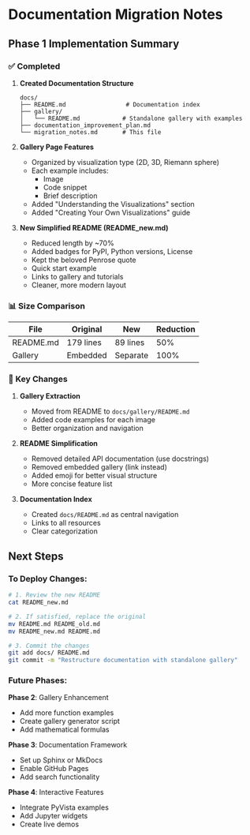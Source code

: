 # Documentation Migration Notes

## Phase 1 Implementation Summary

### ✅ Completed

1. **Created Documentation Structure**
   ```
   docs/
   ├── README.md                 # Documentation index
   ├── gallery/
   │   └── README.md            # Standalone gallery with examples
   ├── documentation_improvement_plan.md
   └── migration_notes.md       # This file
   ```

2. **Gallery Page Features**
   - Organized by visualization type (2D, 3D, Riemann sphere)
   - Each example includes:
     - Image
     - Code snippet
     - Brief description
   - Added "Understanding the Visualizations" section
   - Added "Creating Your Own Visualizations" guide

3. **New Simplified README (README_new.md)**
   - Reduced length by ~70%
   - Added badges for PyPI, Python versions, License
   - Kept the beloved Penrose quote
   - Quick start example
   - Links to gallery and tutorials
   - Cleaner, more modern layout

### 📊 Size Comparison

| File | Original | New | Reduction |
|------|----------|-----|-----------|
| README.md | 179 lines | 89 lines | 50% |
| Gallery | Embedded | Separate | 100% |

### 🔄 Key Changes

1. **Gallery Extraction**
   - Moved from README to `docs/gallery/README.md`
   - Added code examples for each image
   - Better organization and navigation

2. **README Simplification**
   - Removed detailed API documentation (use docstrings)
   - Removed embedded gallery (link instead)
   - Added emoji for better visual structure
   - More concise feature list

3. **Documentation Index**
   - Created `docs/README.md` as central navigation
   - Links to all resources
   - Clear categorization

## Next Steps

### To Deploy Changes:
```bash
# 1. Review the new README
cat README_new.md

# 2. If satisfied, replace the original
mv README.md README_old.md
mv README_new.md README.md

# 3. Commit the changes
git add docs/ README.md
git commit -m "Restructure documentation with standalone gallery"
```

### Future Phases:

**Phase 2**: Gallery Enhancement
- Add more function examples
- Create gallery generator script
- Add mathematical formulas

**Phase 3**: Documentation Framework
- Set up Sphinx or MkDocs
- Enable GitHub Pages
- Add search functionality

**Phase 4**: Interactive Features
- Integrate PyVista examples
- Add Jupyter widgets
- Create live demos